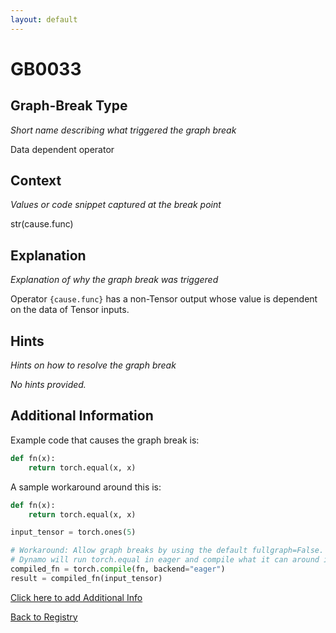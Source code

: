 ```yaml
---
layout: default
---
```

# GB0033

## Graph-Break Type
*Short name describing what triggered the graph break*

Data dependent operator

## Context
*Values or code snippet captured at the break point*

str(cause.func)

## Explanation
*Explanation of why the graph break was triggered*

Operator `{cause.func}` has a non-Tensor output whose value is dependent on the data of Tensor inputs.

## Hints
*Hints on how to resolve the graph break*

*No hints provided.*


## Additional Information

<!-- ADDITIONAL INFORMATION START - Add custom information below this line -->
Example code that causes the graph break is:
```python
def fn(x):
    return torch.equal(x, x)
```
A sample workaround around this is:
```python
def fn(x):
    return torch.equal(x, x)

input_tensor = torch.ones(5)

# Workaround: Allow graph breaks by using the default fullgraph=False.
# Dynamo will run torch.equal in eager and compile what it can around it.
compiled_fn = torch.compile(fn, backend="eager")
result = compiled_fn(input_tensor)
```
<!-- ADDITIONAL INFORMATION END -->


[Click here to add Additional Info](https://github.com/pytorch-labs/compile-graph-break-site/edit/main/docs/gb/gb0033.md)

[Back to Registry](../index.html)
